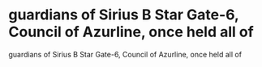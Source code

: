 # guardians of Sirius B Star Gate-6, Council of Azurline, once held all of

guardians of Sirius B Star Gate-6, Council of Azurline, once held all of